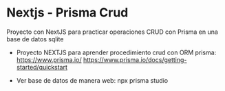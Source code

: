 # Nextjs - Prisma Crud

Proyecto con NextJS para practicar operaciones CRUD con Prisma en una base de datos sqlite

- Proyecto NEXTJS para aprender procedimiento crud con ORM prisma: https://www.prisma.io/
  https://www.prisma.io/docs/getting-started/quickstart

- Ver base de datos de manera web: npx prisma studio

